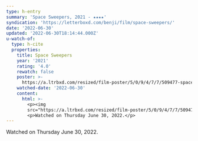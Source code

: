 ```yaml
---
type: h-entry
summary: 'Space Sweepers, 2021 - ★★★★'
syndication: 'https://letterboxd.com/benji/film/space-sweepers/'
date: '2022-06-30'
updated: '2022-06-30T18:14:44.000Z'
u-watch-of:
  type: h-cite
  properties:
    title: Space Sweepers
    year: '2021'
    rating: '4.0'
    rewatch: false
    poster: >-
      https://a.ltrbxd.com/resized/film-poster/5/0/9/4/7/7/509477-space-sweepers-0-600-0-900-crop.jpg?v=02fa365186
    watched-date: '2022-06-30'
    content:
      html: >-
        <p><img
        src="https://a.ltrbxd.com/resized/film-poster/5/0/9/4/7/7/509477-space-sweepers-0-600-0-900-crop.jpg?v=02fa365186"/></p>
        <p>Watched on Thursday June 30, 2022.</p>
---
```

Watched on Thursday June 30, 2022.
